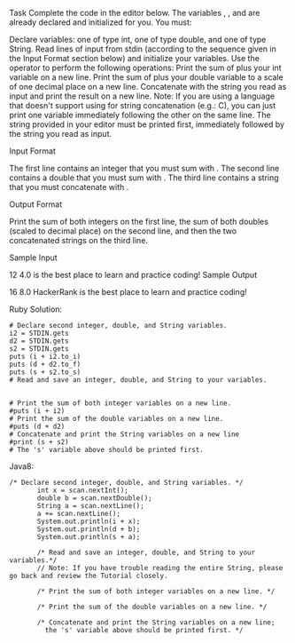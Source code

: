 Task
Complete the code in the editor below. The variables , , and  are already declared and initialized for you. You must:

Declare  variables: one of type int, one of type double, and one of type String.
Read  lines of input from stdin (according to the sequence given in the Input Format section below) and initialize your  variables.
Use the  operator to perform the following operations:
Print the sum of  plus your int variable on a new line.
Print the sum of  plus your double variable to a scale of one decimal place on a new line.
Concatenate  with the string you read as input and print the result on a new line.
Note: If you are using a language that doesn't support using  for string concatenation (e.g.: C), you can just print one variable immediately following the other on the same line. The string provided in your editor must be printed first, immediately followed by the string you read as input.

Input Format

The first line contains an integer that you must sum with .
The second line contains a double that you must sum with .
The third line contains a string that you must concatenate with .

Output Format

Print the sum of both integers on the first line, the sum of both doubles (scaled to  decimal place) on the second line, and then the two concatenated strings on the third line.

Sample Input

12
4.0
is the best place to learn and practice coding!
Sample Output

16
8.0
HackerRank is the best place to learn and practice coding!



Ruby Solution:
```
# Declare second integer, double, and String variables.
i2 = STDIN.gets
d2 = STDIN.gets
s2 = STDIN.gets
puts (i + i2.to_i)
puts (d + d2.to_f)
puts (s + s2.to_s)
# Read and save an integer, double, and String to your variables.


# Print the sum of both integer variables on a new line.
#puts (i + i2)
# Print the sum of the double variables on a new line.
#puts (d + d2)
# Concatenate and print the String variables on a new line
#print (s + s2)
# The 's' variable above should be printed first.
```
Java8:
```
/* Declare second integer, double, and String variables. */
       int x = scan.nextInt();
       double b = scan.nextDouble();
       String a = scan.nextLine();
       a += scan.nextLine();
       System.out.println(i + x);
       System.out.println(d + b);
       System.out.println(s + a);

       /* Read and save an integer, double, and String to your variables.*/
       // Note: If you have trouble reading the entire String, please go back and review the Tutorial closely.

       /* Print the sum of both integer variables on a new line. */

       /* Print the sum of the double variables on a new line. */

       /* Concatenate and print the String variables on a new line;
         the 's' variable above should be printed first. */
```
